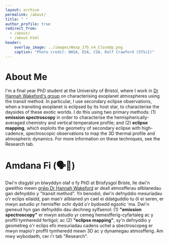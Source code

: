 ```yaml
---
layout: archive
permalink: /about/
title: " "
author_profile: true
redirect_from: 
  - /about/
  - /about.html
header:
    overlay_image: ../images/Wasp_17b_v4_CloseUp.png
    caption: "Photo credit: NASA, ESA, CSA, Ralf Crawford (STScI)"
---
```


About Me
======
I'm a final year PhD student at the University of Bristol, where I work in [Dr Hannah Wakeford's group](https://stellarplanet.org/research-group/) on characterising exoplanet atmospheres using the transit method. In particular, I use secondary eclipse observations, when a transiting exoplanet is eclipsed by its host star, to characterise the daysides of these exotic worlds. I do this using two primary methods: (1) **emission spectroscopy** in order to characterise the hemispherically-averaged chemistry and vertical temperature profile; and (2) **eclipse mapping**, which exploits the geometry of secondary eclipse with high-cadence, spectroscopic observations to map the 3D thermal profile and atmospheric dynamics. For more information on these techniques, see the Research tab.

Amdana Fi (🗣️🏴󠁧󠁢󠁷󠁬󠁳󠁿)
======
Dwi'n disgybl yn blwyddyn olaf o fy PhD at Brisfysgol Briste, lle dwi'n gweithio mewn [grŵp Dr Hannah Wakeford](https://stellarplanet.org/research-group/) ar deall atmosfferau allblanedau gan defnyddio y "transit method". Yn benodol, dwi'n defnyddio mesuriadau o'r eclips eilaidd, pan mae'r allblaned yn cael ei ddatguddio tu ôl ei seren, er mwyn astudio yr hemisffer ochr dydd o'r bydoedd egsotic 'ma. Dwi'n gwneud hyn gan defnyddio dau dechneg sylfaenol: (1) **"emission spectroscopy"** er mwyn astudio yr cemeg hemesfferig-cyfartaleg ac y proffil tymheredd fertigol; ac (2) **"eclipse mapping"**, sy'n defnyddio y geometreg o'r eclips efo mesuriadau cadens uchel a sbectroscopeg er mwyn mapio'r proffil tymheredd mewn 3D ac y dynamegau atmosfferig. Am mwy wybodaeth, cer i'r tab "Research".


